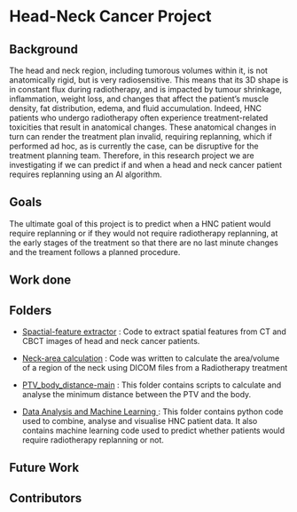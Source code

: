 # Head-Neck Cancer Project

## Background

The head and neck region, including tumorous volumes within it, is not anatomically rigid, but is very radiosensitive. This means that its 3D shape is in constant flux during radiotherapy, and is impacted by tumour shrinkage, inflammation, weight loss, and changes that affect the patient’s muscle density, fat distribution, edema, and fluid accumulation. Indeed, HNC patients who undergo radiotherapy often experience treatment-related toxicities that result in anatomical changes. These anatomical changes in turn can render the treatment plan invalid, requiring replanning, which if performed ad hoc, as is currently the case, can be disruptive for the treatment planning team. Therefore, in this research project we are investigating if we can predict if and when a head and neck cancer patient requires replanning using an AI algorithm.

## Goals

The ultimate goal of this project is to predict when a HNC patient would require replanning or if they would not require radiotherapy replanning, at the early stages of the treatment so that there are no last minute changes and the treament follows a planned procedure.

## Work done


## Folders

* [Spactial-feature extractor](/HNC_project/head-and-neck_spatial-feature_extractor-main/) : Code to extract spatial features from CT and CBCT images of head and neck cancer patients.

* [ Neck-area calculation](/HNC_project/Neck_area_calculation/) : Code was written to calculate the area/volume of a region of the neck using DICOM files from a Radiotherapy treatment

* [PTV_body_distance-main](/HNC_project/PTV_body_distance-main/) : This folder contains scripts to calculate and analyse the minimum distance between the PTV and the body.

* [ Data Analysis and Machine Learning ](/HNC_project/Data_Analysis_and_Machine_Learning/) : This folder contains python code used to combine, analyse and visualise HNC patient data. It also contains machine learning code used to predict whether patients would require radiotherapy replanning or not.

## Future Work

## Contributors
